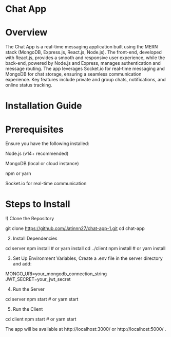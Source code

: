 # Chat App

# Overview

The Chat App is a real-time messaging application built using the MERN stack (MongoDB, Express.js, React.js, Node.js). The front-end, developed with React.js, provides a smooth and responsive user experience, while the back-end, powered by Node.js and Express, manages authentication and message routing. The app leverages Socket.io for real-time messaging and MongoDB for chat storage, ensuring a seamless communication experience. Key features include private and group chats, notifications, and online status tracking.

# Installation Guide

# Prerequisites

Ensure you have the following installed:

Node.js (v14+ recommended)

MongoDB (local or cloud instance)

npm or yarn

Socket.io for real-time communication

# Steps to Install

!) Clone the Repository

git clone https://github.com/Jatinnn27/chat-app-1.git
cd chat-app

2) Install Dependencies

cd server
npm install  # or yarn install
cd ../client
npm install  # or yarn install

3) Set Up Environment Variables, Create a .env file in the server directory and add:

MONGO_URI=your_mongodb_connection_string
JWT_SECRET=your_jwt_secret

4) Run the Server

cd server
npm start  # or yarn start

5) Run the Client

cd client
npm start  # or yarn start

The app will be available at http://localhost:3000/ or http://localhost:5000/ .

